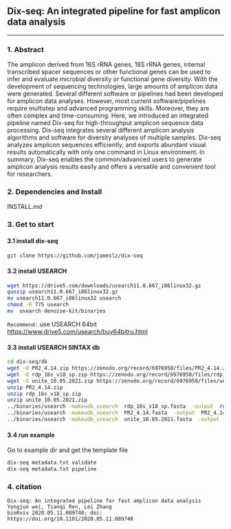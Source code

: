 ## Dix-seq: An integrated pipeline for fast amplicon data analysis
<hr>

### 1. Abstract

The amplicon derived from 16S rRNA genes, 18S rRNA genes, internal transcribed spacer sequences or other functional genes can be used to infer and evaluate microbial diversity or functional gene diversity. With the development of sequencing technologies, large amounts of amplicon data were generated. Several different software or pipelines had been developed for amplicon data analyses. However, most current software/pipelines require multistep and advanced programming skills. Moreover, they are often complex and time-consuming. Here, we introduced an integrated pipeline named Dix-seq for high-throughput amplicon sequence data processing. Dix-seq integrates several different amplicon analysis algorithms and software for diversity analyses of multiple samples. Dix-seq analyzes amplicon sequences efficiently, and exports abundant visual results automatically with only one command in Linux environment. In summary, Dix-seq enables the common/advanced users to generate amplicon analysis results easily and offers a versatile and convenient tool for researchers. 

### 2. Dependencies and Install

INSTALL.md

### 3. Get to start

#### 3.1 install dix-seq

```sh
git clone https://github.com/jameslz/dix-seq
```

#### 3.2 install USEARCH

```sh
wget https://drive5.com/downloads/usearch11.0.667_i86linux32.gz
gunzip usearch11.0.667_i86linux32.gz
mv usearch11.0.667_i86linux32 usearch
chmod -R 775 usearch
mv  usearch denoise-kit/binaries
```

`Recommend:` use USEARCH 64bit https://www.drive5.com/usearch/buy64bitru.html

#### 3.3 install USEARCH SINTAX db

```sh
cd dix-seq/db
wget -O PR2_4.14.zip https://zenodo.org/record/6976950/files/PR2_4.14.zip?download=1
wget -O rdp_16s_v18_sp.zip https://zenodo.org/record/6976950/files/rdp_16s_v18_sp.zip?download=1
wget -O unite_10.05.2021.zip https://zenodo.org/record/6976950/files/unite_10.05.2021.zip?download=1
unzip PR2_4.14.zip
unzip rdp_16s_v18_sp.zip
unzip unite_10.05.2021.zip
../binaries/usearch -makeudb_usearch  rdp_16s_v18_sp.fasta  -output  rdp_16s_v18_sp.udb
../binaries/usearch -makeudb_usearch  PR2_4.14.fasta  -output  PR2_4.14.udb
../binaries/usearch -makeudb_usearch  unite_10.05.2021.fasta  -output  unite_10.05.2021.udb
```

#### 3.4 run example

Go to example dir and get the template file

```sh
dix-seq metadata.txt validate
dix-seq metadata.txt pipeline
```


### 4. citation
   
```text 
Dix-seq: An integrated pipeline for fast amplicon data analysis
Yongjun wei, Tianqi Ren, Lei Zhang
bioRxiv 2020.05.11.089748; doi: https://doi.org/10.1101/2020.05.11.089748
```